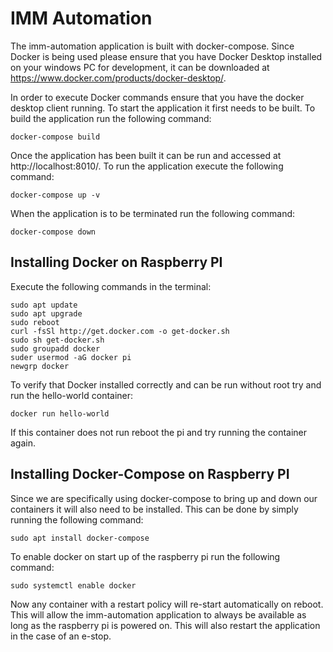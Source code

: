 # IMM Automation
The imm-automation application is built with docker-compose. Since Docker is being used please ensure that you have Docker Desktop installed on your windows PC for development, it can be downloaded at https://www.docker.com/products/docker-desktop/.
 
In order to execute Docker commands ensure that you have the docker desktop client running. To start the application it first needs to be built. To build the application run the following command: 
```
docker-compose build
```
Once the application has been built it can be run and accessed at http://localhost:8010/. To run the application execute the following command: 

```
docker-compose up -v
```
When the application is to be terminated run the following command: 
```
docker-compose down
```

## Installing Docker on Raspberry PI

Execute the following commands in the terminal:
```
sudo apt update
sudo apt upgrade
sudo reboot
curl -fsSl http://get.docker.com -o get-docker.sh
sudo sh get-docker.sh
sudo groupadd docker
suder usermod -aG docker pi
newgrp docker
```

To verify that Docker installed correctly and can be run without root try and run the hello-world container:

```
docker run hello-world
```

If this container does not run reboot the pi and try running the container again.

## Installing Docker-Compose on Raspberry PI
Since we are specifically using docker-compose to bring up and down our containers it will also need to be installed. This can be done by simply running the following command:
```
sudo apt install docker-compose
```

To enable docker on start up of the raspberry pi run the following command:

```
sudo systemctl enable docker
```

Now any container with a restart policy will re-start automatically on reboot. This will allow the imm-automation application to always be available as long as the raspberry pi is powered on. This will also restart the application in the case of an e-stop.

